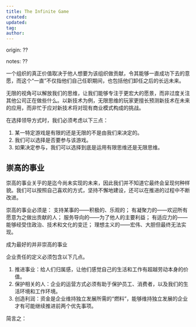 ```yaml
---
title: The Infinite Game
created: 
updated: 
tag: 
author: 
---
```


origin: ??

notes: ??

一个组织的真正价值取决于他人想要为该组织做贡献，令其能够一直成功下去的意愿，而这个“一直”不仅指他们自己任职期间，也包括他们卸任之后的长远未来。

无限的视角可以解放我们的思维，让我们能够专注于更宏大的愿景，而非过度关注其他公司正在做些什么。以新技术为例，无限思维的玩家更擅长预测新技术在未来的应用，而非忙于应对新技术将对现有商业模式构成的挑战。

在选择领导方式时，我们必须考虑以下三点：

1. 某一特定游戏是有限的还是无限的不是由我们来决定的。
2. 我们可以选择是否要参与该游戏。
3. 如果决定参与，我们可以选择到底是运用有限思维还是无限思维。

## 崇高的事业

崇高的事业关乎的是迄今尚未实现的未来，因此我们并不知道它最终会呈现何种样貌。我们可以按照自己喜欢的方式，坚持不懈地建设，还可以在推进的过程中不断改进。

崇高的事业必须是：
支持某事的——积极的、乐观的；
有凝聚力的——欢迎所有愿意为之做出贡献的人；
服务导向的——为了他人的主要利益；
有适应力的——能够经受住政治、技术和文化的变迁；
理想主义的——宏伟、大胆但最终无法实现。

成为最好的并非崇高的事业

企业责任的定义必须包含以下几点。

1. 推进事业：给人们归属感，让他们感觉自己的生活和工作有超越劳动本身的价值。
2. 保护相关的人：企业的运营方式必须有助于保护员工、消费者，以及我们的生活环境和工作环境。
3. 创造利润：资金是企业维持独立发展所需的“燃料”，能够维持独立发展的企业才有可能继续推进前两个优先事项。

简言之：
